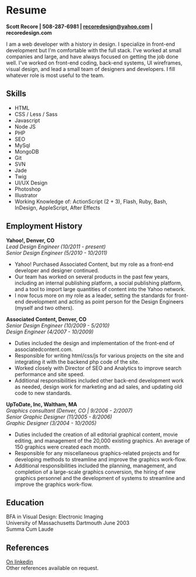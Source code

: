 Resume
======

**Scott Recore | 508-287-6981 | recoredesign@yahoo.com | recoredesign.com**

I am a web developer with a history in design. I specialize in front-end development but I'm comfortable with the full stack. I've worked at small companies and large, and have always focused on getting the job done well. I've worked on front-end coding, back-end systems, UI wireframes, visual design, and lead a small team of designers and developers. I fill whatever role is most useful to the team.


Skills
------

- HTML
- CSS / Less / Sass
- Javascript
- Node JS
- PHP
- SEO
- MySql
- MongoDB
- Git
- SVN
- Jade
- Twig
- UI/UX Design
- Photoshop
- Illustrator
- Working Knowledge of: ActionScript (2 + 3), Flash, Ruby, Bash, InDesign, AppleScript, After Effects


Employment History
------------------

**Yahoo!, Denver, CO**  
*Lead Design Engineer (10/2011 - present)*  
*Senior Design Engineer (5/2010 - 10/2011)*  

- Yahoo! Purchased Associated Content, but my role as a front-end developer and designer continued.
- Our team has worked on several products in the past few years, including an internal publishing platform, a social publishing platform, and a tool to import large quantities of content into the Yahoo network.
- I now focus more on my role as a leader, setting the standards for front-end development and acting as point person for the Design Engineers (myself and two others).

**Associated Content, Denver, CO**  
*Senior Design Engineer (10/2009 - 5/2010)*  
*Design Engineer (4/2007 - 10/2009)*  

- Duties included the design and implementation of the front-end of associatedcontent.com.
- Responsible for writing html/css/js for various projects on the site and integrating it with the backend php code of the site.
- Worked closely with Director of SEO and Analytics to improve search performance and site speed.
- Additional responsibilities included other back-end development work as needed, design work for marketing and ad sales, and updating old code to new standards.

**UpToDate, Inc, Waltham, MA**  
*Graphics consultant (Denver, CO | 9/2006 - 2/2007)*  
*Senior Graphic Designer (11/2005 - 8/2006)*  
*Graphic Designer (3/2004 - 10/2005)*  

- Duties included the creation of all editorial graphical content, movie editing, and management of the 20,000 existing graphics. An average of 150 graphics were created each month.
- Responsible for any miscellaneous graphics-related projects and for developing methods to streamline and improve the graphics work-flow.
- Additional responsibilities included the planning, management, and completion of a large-scale graphics conversion, the hiring of new graphics personnel and the development of systems to streamline and improve the graphics work-flow.


Education
---------

BFA in Visual Design: Electronic Imaging  
University of Massachusetts Dartmouth June 2003  
Summa Cum Laude  


References
----------

[On linkedin](http://www.linkedin.com/pub/scott-recore/5/56/3ba)  
Other references available on request.
